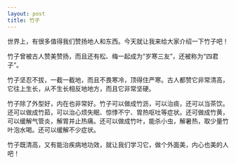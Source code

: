 ```yaml
---
layout: post
title: 竹子
---
```



世界上，有很多值得我们赞扬地人和东西。今天就让我来给大家介绍一下竹子吧！

竹子曾被古人赞美赞扬，而且还有松、梅一起成为“岁寒三友”，还被称为“四君子”。

竹子坚忍不拔，一截一截地，而且不畏寒冷，顶得住严寒。古人都赞它非常清高，它往上生长，从不生长相反地地方，而且它非常坚硬。

竹子除了外型好，内在也非常好。竹子可以做成竹沥，可以治痰，还可以当茶饮。还可以做成竹茹，可以治心烦失眠、惊悸不宁、胃热呕吐等症状。还可做成竹黄，可以缓解气管炎，解胃并止热痛。还可以做成竹叶，能杀小虫，解暑热，取少量竹叶泡水喝。还可以缓解不少症状。

竹子既清高，又有能治疾病地功效，就让我们学习它，做个外面美，内心也美的人吧！
